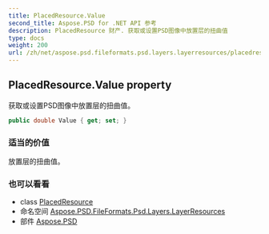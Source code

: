 ```yaml
---
title: PlacedResource.Value
second_title: Aspose.PSD for .NET API 参考
description: PlacedResource 财产. 获取或设置PSD图像中放置层的扭曲值
type: docs
weight: 200
url: /zh/net/aspose.psd.fileformats.psd.layers.layerresources/placedresource/value/
---
```

## PlacedResource.Value property

获取或设置PSD图像中放置层的扭曲值。

```csharp
public double Value { get; set; }
```

### 适当的价值

放置层的扭曲值。

### 也可以看看

* class [PlacedResource](../)
* 命名空间 [Aspose.PSD.FileFormats.Psd.Layers.LayerResources](../../placedresource/)
* 部件 [Aspose.PSD](../../../)


